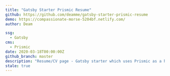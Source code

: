 ```yaml
---
title: "Gatsby Starter Prismic Resume"
github: https://github.com/deamme/gatsby-starter-prismic-resume
demo: https://compassionate-morse-5204bf.netlify.com/
author: Deam

ssg:
  - Gatsby
cms:
  - Prismic
date: 2020-03-18T00:00:00Z
github_branch: master
description: "Resume/CV page - Gatsby starter which uses Prismic as a headless CMS."
stale: true
---
```

